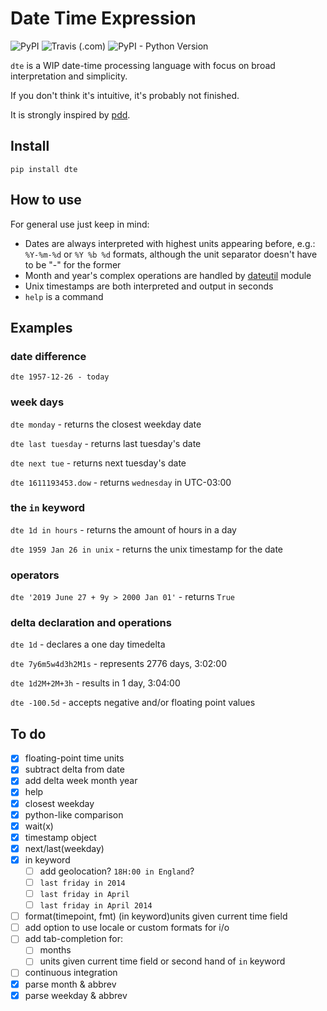# Date Time Expression

![PyPI](https://img.shields.io/pypi/v/dte)
![Travis (.com)](https://img.shields.io/travis/com/mvrozanti/dte)
![PyPI - Python Version](https://img.shields.io/pypi/pyversions/dte)

`dte` is a WIP date-time processing language with focus on broad interpretation and simplicity.

If you don't think it's intuitive, it's probably not finished.

It is strongly inspired by [pdd](https://github.com/jarun/pdd).

## Install

`pip install dte`

## How to use
For general use just keep in mind:

- Dates are always interpreted with highest units appearing before, e.g.: `%Y-%m-%d` or `%Y %b %d` formats, although the unit separator doesn't have to be "-" for the former
- Month and year's complex operations are handled by [dateutil](https://github.com/dateutil/dateutil) module
- Unix timestamps are both interpreted and output in seconds
- `help` is a command

## Examples

### date difference
`dte 1957-12-26 - today`

### week days
`dte monday` - returns the closest weekday date

`dte last tuesday` - returns last tuesday's date

`dte next tue` - returns next tuesday's date

`dte 1611193453.dow` - returns `wednesday` in UTC-03:00

### the `in` keyword

`dte 1d in hours` - returns the amount of hours in a day

`dte 1959 Jan 26 in unix` - returns the unix timestamp for the date

### operators

`dte '2019 June 27 + 9y > 2000 Jan 01'` - returns `True`

### delta declaration and operations
`dte 1d` - declares a one day timedelta

`dte 7y6m5w4d3h2M1s` - represents 2776 days, 3:02:00

`dte 1d2M+2M+3h` - results in 1 day, 3:04:00

`dte -100.5d` - accepts negative and/or floating point values

## To do
- [x] floating-point time units
- [x] subtract delta from date
- [x] add delta week month year
- [x] help
- [x] closest weekday
- [x] python-like comparison
- [x] wait(x)
- [x] timestamp object
- [x] next/last(weekday)
- [x] in keyword
  - [ ] add geolocation? `18H:00 in England`?
  - [ ] `last friday in 2014`
  - [ ] `last friday in April`
  - [ ] `last friday in April 2014`
- [ ] format(timepoint, fmt) (in keyword)units given current time field
- [ ] add option to use locale or custom formats for i/o
- [ ] add tab-completion for:
  - [ ] months
  - [ ] units given current time field or second hand of `in` keyword
- [ ] continuous integration
- [x] parse month & abbrev
- [x] parse weekday & abbrev
